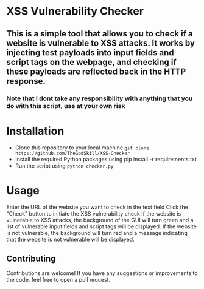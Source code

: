 # XSS Vulnerability Checker
## This is a simple tool that allows you to check if a website is vulnerable to XSS attacks. It works by injecting test payloads into input fields and script tags on the webpage, and checking if these payloads are reflected back in the HTTP response.

### Note that I dont take any responsibility with anything that you do with this script, use at your own risk

# Installation
- Clone this repository to your local machine
```git clone https://github.com/TheGodSkill/XSS-Checker```
- Install the required Python packages using pip install -r requirements.txt
- Run the script using ```python checker.py```

# Usage
Enter the URL of the website you want to check in the text field
Click the "Check" button to initiate the XSS vulnerability check
If the website is vulnerable to XSS attacks, the background of the GUI will turn green and a list of vulnerable input fields and script tags will be displayed. If the website is not vulnerable, the background will turn red and a message indicating that the website is not vulnerable will be displayed.
## Contributing
Contributions are welcome! If you have any suggestions or improvements to the code, feel free to open a pull request.
